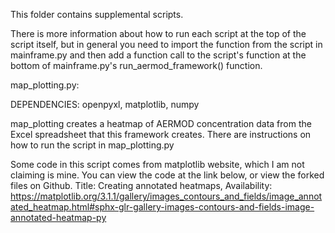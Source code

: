 This folder contains supplemental scripts.

There is more information about how to run each script at the top of the 
script itself, but in general you need to import the function from the script 
in mainframe.py and then add a function call to the script's function at the
bottom of mainframe.py's run_aermod_framework() function. 

map_plotting.py:

DEPENDENCIES: openpyxl, matplotlib, numpy

map_plotting creates a heatmap of AERMOD concentration data from the Excel 
spreadsheet that this framework creates. There are instructions on how to 
run the script in map_plotting.py

Some code in this script comes from matplotlib website, which I am not claiming is mine.
You can view the code at the link below, or view the forked files on Github.
Title: Creating annotated heatmaps,
Availability: https://matplotlib.org/3.1.1/gallery/images_contours_and_fields/image_annotated_heatmap.html#sphx-glr-gallery-images-contours-and-fields-image-annotated-heatmap-py
